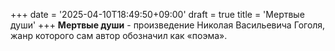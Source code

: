 +++
date = '2025-04-10T18:49:50+09:00'
draft = true
title = 'Мертвые души'
+++
**Мертвые души** - произведение Николая Васильевича Гоголя, жанр которого сам автор обозначил как «поэма».